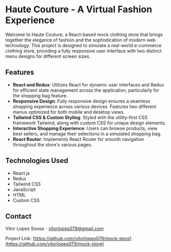 # Haute Couture - A Virtual Fashion Experience

Welcome to Haute Couture, a React-based mock clothing store that brings together the elegance of fashion and the sophistication of modern web technology. This project is designed to simulate a real-world e-commerce clothing store, providing a fully responsive user interface with two distinct menu designs for different screen sizes.

## Features

- **React and Redux**: Utilizes React for dynamic user interfaces and Redux for efficient state management across the application, particularly for the shopping bag feature.
- **Responsive Design**: Fully responsive design ensures a seamless shopping experience across various devices. Features two different menus optimized for both mobile and desktop views.
- **Tailwind CSS & Custom Styling**: Styled with the utility-first CSS framework Tailwind, along with custom CSS for unique design elements.
- **Interactive Shopping Experience**: Users can browse products, view best sellers, and manage their selections in a simulated shopping bag.
- **React Router**: Implements React Router for smooth navigation throughout the store's various pages.

## Technologies Used

- React.js
- Redux
- Tailwind CSS
- JavaScript
- HTML
- Custom CSS

## Contact

Vitor Lopes Sousa - [vitorlopes079@gmail.com](mailto:vitorlopes079@gmail.com)

Project Link: [https://github.com/vitorlopes079/mock-store](https://github.com/vitorlopes079/mock-store)